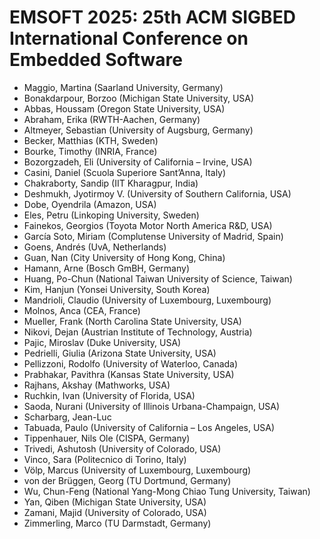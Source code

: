 # EMSOFT 2025: 25th ACM SIGBED International Conference on Embedded Software
* Maggio, Martina (Saarland University, Germany)
* Bonakdarpour, Borzoo (Michigan State University, USA)
* Abbas, Houssam (Oregon State University, USA)
* Abraham, Erika (RWTH-Aachen, Germany)
* Altmeyer, Sebastian (University of Augsburg, Germany)
* Becker, Matthias (KTH, Sweden)
* Bourke, Timothy (INRIA, France)
* Bozorgzadeh, Eli (University of California – Irvine, USA)
* Casini, Daniel (Scuola Superiore Sant’Anna, Italy)
* Chakraborty, Sandip (IIT Kharagpur, India)
* Deshmukh, Jyotirmoy V. (University of Southern California, USA)
* Dobe, Oyendrila (Amazon, USA)
* Eles, Petru (Linkoping University, Sweden)
* Fainekos, Georgios (Toyota Motor North America R&D, USA)
* García Soto, Miriam (Complutense University of Madrid, Spain)
* Goens, Andrés (UvA, Netherlands)
* Guan, Nan (City University of Hong Kong, China)
* Hamann, Arne (Bosch GmBH, Germany)
* Huang, Po-Chun (National Taiwan University of Science, Taiwan)
* Kim, Hanjun (Yonsei University, South Korea)
* Mandrioli, Claudio (University of Luxembourg, Luxembourg)
* Molnos, Anca (CEA, France)
* Mueller, Frank (North Carolina State University, USA)
* Nikovi, Dejan (Austrian Institute of Technology, Austria)
* Pajic, Miroslav (Duke University, USA)
* Pedrielli, Giulia (Arizona State University, USA)
* Pellizzoni, Rodolfo (University of Waterloo, Canada)
* Prabhakar, Pavithra (Kansas State University, USA)
* Rajhans, Akshay (Mathworks, USA)
* Ruchkin, Ivan (University of Florida, USA)
* Saoda, Nurani (University of Illinois Urbana-Champaign, USA)
* Scharbarg, Jean-Luc
* Tabuada, Paulo (University of California – Los Angeles, USA)
* Tippenhauer, Nils Ole (CISPA, Germany)
* Trivedi, Ashutosh (University of Colorado, USA)
* Vinco, Sara (Politecnico di Torino, Italy)
* Völp, Marcus (University of Luxembourg, Luxembourg)
* von der Brüggen, Georg (TU Dortmund, Germany)
* Wu, Chun-Feng (National Yang-Mong Chiao Tung University, Taiwan)
* Yan, Qiben (Michigan State University, USA)
* Zamani, Majid (University of Colorado, USA)
* Zimmerling, Marco (TU Darmstadt, Germany)
